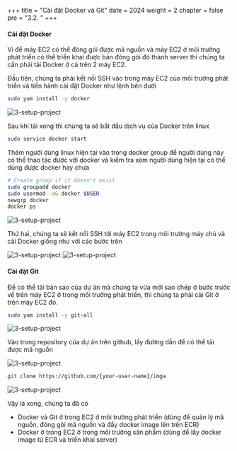 +++
title = "Cài đặt Docker và Git"
date = 2024
weight = 2
chapter = false
pre = "3.2. "
+++

#### Cài đặt Docker

Vì để máy EC2 có thể đóng gói được mã nguồn và máy EC2 ở môi trường phát triển có thể triển khai được bản đóng gói đó thành server thì chúng ta cần phải tải Docker ở cả trên 2 máy EC2.

Đầu tiên, chúng ta phải kết nối SSH vào trong máy EC2 của môi trường phát triển và tiến hành cài đặt Docker như lệnh bên dưới

```bash
sudo yum install -y docker
```

![3-setup-project](/images/3-setup-project/3-2-1-install-docker-in-dev-ec2.png)

Sau khi tải xong thì chúng ta sẽ bắt đầu dịch vụ của Docker trên linux

```bash
sudo service docker start
```

Thêm người dùng linux hiện tại vào trong docker group để người dùng này có thể thao tác được với docker và kiểm tra xem người dùng hiện tại có thể dùng được docker hay chưa

```bash
# Create group if it doesn't exist
sudo groupadd docker
sudo usermod -aG docker $USER
newgrp docker
docker ps
```

![3-setup-project](/images/3-setup-project/3-2-2-start-docker-service-in-dev-ec2.png)

Thứ hai, chúng ta sẽ kết nối SSH tới máy EC2 trong môi trường máy chủ và cài Docker giống như với các bước trên

![3-setup-project](/images/3-setup-project/3-2-3-install-docker-in-prod-ec2.png)
![3-setup-project](/images/3-setup-project/3-2-4-start-docker-service-in-prod-ec2.png)

#### Cài đặt Git

Để có thể tải bản sao của dự án mà chúng ta vừa mới sao chép ở bước trước về trên máy EC2 ở trong môi trường phát triển, thì chúng ta phải cài Git ở trên máy EC2 đó.

```bash
sudo yum install -y git-all
```

![3-setup-project](/images/3-setup-project/3-2-5-install-git-in-dev-ec2.png)

Vào trong repository của dự án trên github, lấy đường dẫn để có thể tải được mã nguồn

![3-setup-project](/images/3-setup-project/3-2-6-copy-folked-repo-uri.png)

```bash
git clone https://github.com/{your-user-name}/imga
```

![3-setup-project](/images/3-setup-project/3-2-7-clone-repo-to-dev-ec2.png)

Vậy là xong, chúng ta đã có

- Docker và Git ở trong EC2 ở môi trường phát triển (dùng để quản lý mã nguồn, đóng gói mã nguồn và đẩy docker image lên trên ECR)
- Docker ở trong EC2 ở trong môi trường sản phẩm (dùng để lấy docker image từ ECR và triển khai server)
